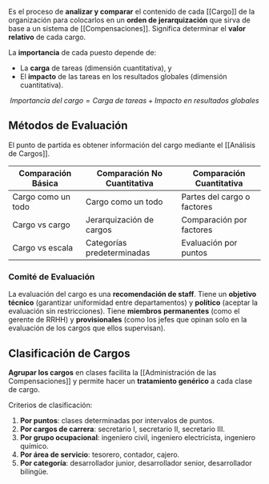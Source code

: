Es el proceso de **analizar y comparar** el contenido de cada [[Cargo]] de la organización para colocarlos en un **orden de jerarquización** que sirva de base a un sistema de [[Compensaciones]]. Significa determinar el **valor relativo** de cada cargo.

La **importancia** de cada puesto depende de:

- La **carga** de tareas (dimensión cuantitativa), y
- El **impacto** de las tareas en los resultados globales (dimensión cuantitativa).

$$Importancia \ del \ cargo = Carga \ de \ tareas + Impacto \ en \ resultados \ globales$$

## Métodos de Evaluación

El punto de partida es obtener información del cargo mediante el [[Análisis de Cargos]].

| Comparación Básica | Comparación No Cuantitativa | Comparación Cuantitativa    |
| ------------------ | --------------------------- | --------------------------- |
| Cargo como un todo | Cargo como un todo          | Partes del cargo o factores |
| Cargo vs cargo     | Jerarquización de cargos    | Comparación por factores    |
| Cargo vs escala    | Categorías predeterminadas  | Evaluación por puntos       |

### Comité de Evaluación

La evaluación del cargo es una **recomendación de staff**. Tiene un **objetivo** **técnico** (garantizar uniformidad entre departamentos) y **político** (aceptar la evaluación sin restricciones). Tiene **miembros** **permanentes** (como el gerente de RRHH) y **provisionales** (como los jefes que opinan solo en la evaluación de los cargos que ellos supervisan).

## Clasificación de Cargos

**Agrupar los cargos** en clases facilita la [[Administración de las Compensaciones]] y permite hacer un **tratamiento genérico** a cada clase de cargo.

Criterios de clasificación:

1. **Por puntos**: clases determinadas por intervalos de puntos.
2. **Por cargos de carrera**: secretario I, secretario II, secretario III.
3. **Por grupo ocupacional**: ingeniero civil, ingeniero electricista, ingeniero químico.
4. **Por área de servicio**: tesorero, contador, cajero.
5. **Por categoría**: desarrollador junior, desarrollador senior, desarrollador bilingüe.

